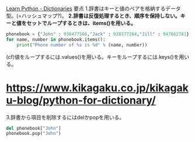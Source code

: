 [Learn Python - Dictionaries](https://www.learnpython.org/en/Dictionaries)
要点
1.辞書はキーと値のペアを格納するデータ型。(=ハッシュマップ?)。
**2.辞書は反復処理するとき、順序を保持しない。キーと値をセットでループするときは、items()を用いる。**
``` python
phonebook = {"John" : 938477566,"Jack" : 938377264,"Jill" : 947662781}
for name, number in phonebook.items():
    print("Phone number of %s is %d" % (name, number))
```

(cf)値をループするには.values()を用いる。キーをループするには.keys()を用いる。
# https://www.kikagaku.co.jp/kikagaku-blog/python-for-dictionary/

3.辞書から項目を削除するにはdelかpopを用いる。
``` python
del phonebook["John"]
phonebook.pop("John")
```
